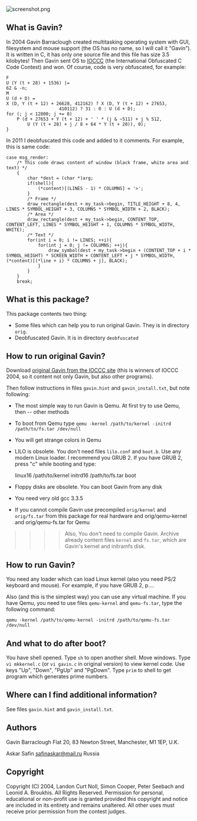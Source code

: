 ![screenshot.png](https://github.com/safinaskar/gavin/raw/master/deobfuscated/screenshot.png)

What is Gavin?
--------------
In 2004 Gavin Barraclough created multitasking operating system with GUI, filesystem and mouse support (the OS has no name, so I will call it "Gavin").
It is written in C, it has only one source file and this file has size 3.5 kilobytes!
Then Gavin sent OS to [IOCCC](http://www.ioccc.org/) (the International Obfuscated C Code Contest) and won. Of course, code is very obfuscated, for example:

	F
	U (Y (t + 28) + 1536) |=
	62 & -n;
	M
	U (d + D) =
	X (D, Y (t + 12) + 26628, 412162) ? X (D, Y (t + 12) + 27653,
						410112) ? 31 : 0 : U (d + D);
	for (; j < 12800; j += 8)
		P (d + 27653 + Y (t + 12) + ' ' * (j & ~511) + j % 512,
			U (Y (t + 28) + j / 8 + 64 * Y (t + 20)), 0);
	}

In 2011 I deobfuscated this code and added to it comments. For example, this is same code:

	case msg_render:
		/* This code draws content of window (black frame, white area and text) */
		{
			char *dest = (char *)arg;
			if(shell){
				(*content)[(LINES - 1) * COLUMNS] = '>';
			}
			/* Frame */
			draw_rectangle(dest + my_task->begin, TITLE_HEIGHT + 8, 4,            LINES * SYMBOL_HEIGHT + 3, COLUMNS * SYMBOL_WIDTH + 2, BLACK);
			/* Area */
			draw_rectangle(dest + my_task->begin, CONTENT_TOP,      CONTENT_LEFT, LINES * SYMBOL_HEIGHT + 1, COLUMNS * SYMBOL_WIDTH,     WHITE);
			/* Text */
			for(int i = 0; i != LINES; ++i){
				for(int j = 0; j != COLUMNS; ++j){
					draw_symbol(dest + my_task->begin + (CONTENT_TOP + i * SYMBOL_HEIGHT) * SCREEN_WIDTH + CONTENT_LEFT + j * SYMBOL_WIDTH, (*content)[(*line + i) * COLUMNS + j], BLACK);
				}
			}
		}
		break;


What is this package?
---------------------
This package contents two thing:

* Some files which can help you to run original Gavin. They is in directory `orig`.
* Deobfuscated Gavin. It is in directory `deobfuscated`

How to run original Gavin?
--------------------------
Download [original Gavin from the IOCCC site](http://www.ioccc.org/2004/2004.tar.gz) (this is winners of IOCCC 2004, so it content not only Gavin, but also other programs).

Then follow instructions in files `gavin.hint` and `gavin_install.txt`, but note following:

* The most simple way to run Gavin is Qemu. At first try to use Qemu, then -- other methods
* To boot from Qemu type `qemu -kernel /path/to/kernel -initrd /path/to/fs.tar /dev/null`
* You will get strange colors in Qemu
* LILO is obsolete. You don't need files `lilo.conf` and `boot.b`. Use any modern Linux loader. I recommend you GRUB 2. If you have GRUB 2, press "c" while booting and type:

	linux16 /path/to/kernel
	initrd16 /path/to/fs.tar
	boot

* Floppy disks are obsolete. You can boot Gavin from any disk
* You need very old gcc 3.3.5
* If you cannot compile Gavin use precompiled `orig/kernel` and `orig/fs.tar` from this package for real hardware and orig/qemu-kernel and orig/qemu-fs.tar for Qemu





>>>>Also, You don't need to compile Gavin. Archive already content files `kernel` and `fs.tar`, which are Gavin's kernel and initramfs disk.


How to run Gavin?
-----------------
You need any loader which can load Linux kernel (also you need PS/2 keyboard and mouse). For example, if you have GRUB 2, p....

Also (and this is the simplest way) you can use any virtual machine. If you have Qemu, you need to use files `qemu-kernel` and `qemu-fs.tar`, type the following command:

	qemu -kernel /path/to/qemu-kernel -initrd /path/to/qemu-fs.tar /dev/null


And what to do after boot?
--------------------------
You have shell opened. Type `sh` to open another shell. Move windows. Type `vi mkkernel.c` (or `vi gavin.c` in original version) to view kernel code.
Use keys "Up", "Down", "PgUp" and "PgDown". Type `prim` to shell to get program which generates prime numbers.


Where can I find additional information?
----------------------------------------
See files `gavin.hint` and `gavin_install.txt`.

>>>>>>

Authors
-------
Gavin Barraclough
Flat 20, 83 Newton Street,
Manchester,
M1 1EP,
U.K.

Askar Safin <safinaskar@mail.ru>
Russia


Copyright
---------
Copyright (C) 2004, Landon Curt Noll, Simon Cooper, Peter Seebach
and Leonid A. Broukhis. All Rights Reserved. Permission for personal,
educational or non-profit use is granted provided this copyright and
notice are included in its entirety and remains unaltered.  All other
uses must receive prior permission from the contest judges.

